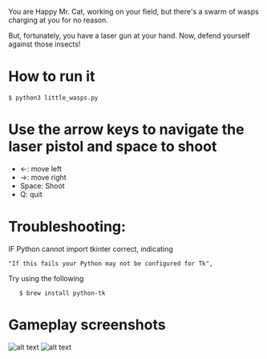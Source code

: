 You are Happy Mr. Cat, working on your field, but there's a swarm of wasps charging at you for no reason. 

But, fortunately, you have a laser gun at your hand. Now, defend yourself against those insects!

# How to run it
``` $ python3 little_wasps.py ```


# Use the arrow keys to navigate the laser pistol and space to shoot
-  ←: move left 
- →: move right 
- Space: Shoot 
- Q: quit 


# Troubleshooting:
IF Python cannot import tkinter correct, indicating 

    "If this fails your Python may not be configured for Tk", 

Try using the following

 ```   $ brew install python-tk```

# Gameplay screenshots
![alt text](img/gameplay_1.png)
![alt text](img/gameplay_2.png)
